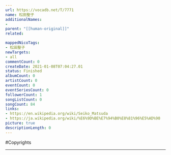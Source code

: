 ```yaml
---
url: https://vocadb.net/T/7771
name: 松田聖子
additionalNames: 
- 
parent: "[[human-original]]"
related:

mappedNicoTags:
- 松田聖子
newTargets:
- all
commentCount: 0
createDate: 2021-01-08T07:04:27.01
status: Finished
albumCount: 0
artistCount: 0
eventCount: 0
eventSeriesCount: 0
followerCount: 1
songListCount: 0
songCount: 84
links: 
- https://en.wikipedia.org/wiki/Seiko_Matsuda
- https://ja.wikipedia.org/wiki/%E6%9D%BE%E7%94%B0%E8%81%96%E5%AD%90
picture: true
descriptionLength: 0
---
```


#Copyrights



---

